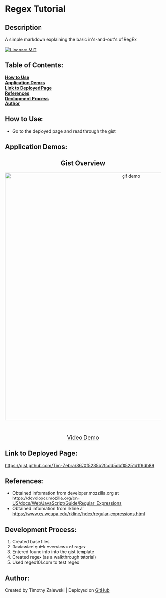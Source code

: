 # Regex Tutorial

## Description
A simple markdown explaining the basic in's-and-out's of RegEx <br /> <br />
[![License: MIT](https://img.shields.io/badge/License-MIT-yellow.svg)](https://opensource.org/licenses/MIT)

## Table of Contents:

**[How to Use](#how-to-use)** <br />
**[Application Demos](#application-demos)** <br />
**[Link to Deployed Page](#link-to-deployed-page)** <br />
**[References](#references)** <br />
**[Devlopment Process](#development-process)** <br />
**[Author](#author)** <br />

## How to Use:
* Go to the deployed page and read through the gist

## Application Demos:
<h2 align="center">Gist Overview</h2>
<p align="center"><img src="./demos/.gif" alt="gif demo" width="800" height="auto"/></p> <br />
<p align="center"><font size="4"><a href="">Video Demo</a></font></p>

## Link to Deployed Page:
https://gist.github.com/Tim-Zebra/3670f5235b2fcdd5dbf85251d1f9db89

## References:

* Obtained information from developer.mozzilla.org at https://developer.mozilla.org/en-US/docs/Web/JavaScript/Guide/Regular_Expressions
* Obtained information from rkline at https://www.cs.wcupa.edu/rkline/index/regular-expressions.html

## Development Process:
1. Created base files
2. Reviewied quick overviews of regex
3. Entered found info into the gist template
4. Created regex (as a walkthrough tutorial)
5. Used regex101.com to test regex

## Author:
Created by Timothy Zalewski | Deployed on [GitHub](https://github.com/Tim-Zebra)